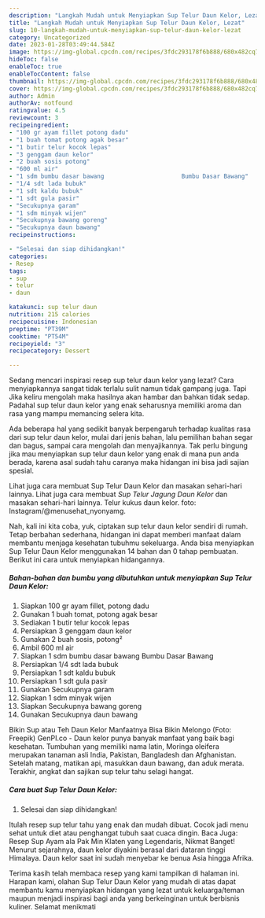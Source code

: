 ```yaml
---
description: "Langkah Mudah untuk Menyiapkan Sup Telur Daun Kelor, Lezat"
title: "Langkah Mudah untuk Menyiapkan Sup Telur Daun Kelor, Lezat"
slug: 10-langkah-mudah-untuk-menyiapkan-sup-telur-daun-kelor-lezat
category: Uncategorized
date: 2023-01-28T03:49:44.584Z
image: https://img-global.cpcdn.com/recipes/3fdc293178f6b888/680x482cq70/sup-telur-daun-kelor-foto-resep-utama.jpg
hideToc: false
enableToc: true
enableTocContent: false
thumbnail: https://img-global.cpcdn.com/recipes/3fdc293178f6b888/680x482cq70/sup-telur-daun-kelor-foto-resep-utama.jpg
cover: https://img-global.cpcdn.com/recipes/3fdc293178f6b888/680x482cq70/sup-telur-daun-kelor-foto-resep-utama.jpg
author: Admin
authorAv: notfound
ratingvalue: 4.5
reviewcount: 3
recipeingredient:
- "100 gr ayam fillet potong dadu"
- "1 buah tomat potong agak besar"
- "1 butir telur kocok lepas"
- "3 genggam daun kelor"
- "2 buah sosis potong"
- "600 ml air"
- "1 sdm bumbu dasar bawang                      Bumbu Dasar Bawang"
- "1/4 sdt lada bubuk"
- "1 sdt kaldu bubuk"
- "1 sdt gula pasir"
- "Secukupnya garam"
- "1 sdm minyak wijen"
- "Secukupnya bawang goreng"
- "Secukupnya daun bawang"
recipeinstructions:

- "Selesai dan siap dihidangkan!"
categories:
- Resep
tags:
- sup
- telur
- daun

katakunci: sup telur daun 
nutrition: 215 calories
recipecuisine: Indonesian
preptime: "PT39M"
cooktime: "PT54M"
recipeyield: "3"
recipecategory: Dessert

---
```



Sedang mencari inspirasi resep sup telur daun kelor yang lezat? Cara menyiapkannya sangat tidak terlalu sulit namun tidak gampang juga. Tapi Jika keliru mengolah maka hasilnya akan hambar dan bahkan tidak sedap. Padahal sup telur daun kelor yang enak seharusnya memiliki aroma dan rasa yang mampu memancing selera kita.


Ada beberapa hal yang sedikit banyak berpengaruh terhadap kualitas rasa dari sup telur daun kelor, mulai dari jenis bahan, lalu pemilihan bahan segar dan bagus, sampai cara mengolah dan menyajikannya. Tak perlu bingung jika mau menyiapkan sup telur daun kelor yang enak di mana pun anda berada, karena asal sudah tahu caranya maka hidangan ini bisa jadi sajian spesial.

Lihat juga cara membuat Sup Telur Daun Kelor dan masakan sehari-hari lainnya. Lihat juga cara membuat *Sup Telur Jagung Daun Kelor* dan masakan sehari-hari lainnya. Telur kukus daun kelor. foto: Instagram/@menusehat_nyonyamg.


Nah, kali ini kita coba, yuk, ciptakan sup telur daun kelor sendiri di rumah. Tetap berbahan sederhana, hidangan ini dapat memberi manfaat dalam membantu menjaga kesehatan tubuhmu sekeluarga. Anda bisa menyiapkan Sup Telur Daun Kelor menggunakan 14 bahan dan 0 tahap pembuatan. Berikut ini cara untuk menyiapkan hidangannya.

<!--inarticleads1-->

##### Bahan-bahan dan bumbu yang dibutuhkan untuk menyiapkan Sup Telur Daun Kelor:

1. Siapkan 100 gr ayam fillet, potong dadu
1. Gunakan 1 buah tomat, potong agak besar
1. Sediakan 1 butir telur kocok lepas
1. Persiapkan 3 genggam daun kelor
1. Gunakan 2 buah sosis, potong²
1. Ambil 600 ml air
1. Siapkan 1 sdm bumbu dasar bawang                      Bumbu Dasar Bawang
1. Persiapkan 1/4 sdt lada bubuk
1. Persiapkan 1 sdt kaldu bubuk
1. Persiapkan 1 sdt gula pasir
1. Gunakan Secukupnya garam
1. Siapkan 1 sdm minyak wijen
1. Siapkan Secukupnya bawang goreng
1. Gunakan Secukupnya daun bawang


Bikin Sup atau Teh Daun Kelor Manfaatnya Bisa Bikin Melongo (Foto: Freepik) GenPI.co - Daun kelor punya banyak manfaat yang baik bagi kesehatan. Tumbuhan yang memiliki nama latin, Moringa oleifera merupakan tanaman asli India, Pakistan, Bangladesh dan Afghanistan. Setelah matang, matikan api, masukkan daun bawang, dan aduk merata. Terakhir, angkat dan sajikan sup telur tahu selagi hangat. 

<!--inarticleads2-->

##### Cara buat Sup Telur Daun Kelor:


1. Selesai dan siap dihidangkan!

Itulah resep sup telur tahu yang enak dan mudah dibuat. Cocok jadi menu sehat untuk diet atau penghangat tubuh saat cuaca dingin. Baca Juga: Resep Sup Ayam ala Pak Min Klaten yang Legendaris, Nikmat Banget! Menurut sejarahnya, daun kelor diyakini berasal dari dataran tinggi Himalaya. Daun kelor saat ini sudah menyebar ke benua Asia hingga Afrika. 

Terima kasih telah membaca resep yang kami tampilkan di halaman ini. Harapan kami, olahan Sup Telur Daun Kelor yang mudah di atas dapat membantu kamu menyiapkan hidangan yang lezat untuk keluarga/teman maupun menjadi inspirasi bagi anda yang berkeinginan untuk berbisnis kuliner. Selamat menikmati
